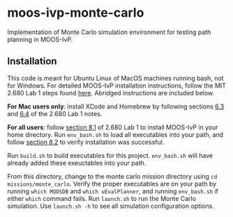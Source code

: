 # moos-ivp-monte-carlo

Implementation of Monte Carlo simulation environment for testing path planning in MOOS-IvP.

## Installation

This code is meant for Ubuntu Linux of MacOS machines running bash, not for Windows. For detailed MOOS-IvP installation instructions, follow the MIT 2.680 Lab 1 steps found [here](https://oceanai.mit.edu/ivpman/pmwiki/pmwiki.php?n=Lab.ClassSetup). Abridged instructions are included below.

**For Mac users only**: install XCode and Homebrew by following sections [6.3](https://oceanai.mit.edu/ivpman/pmwiki/pmwiki.php?n=Lab.ClassSetup#section6.3) and [6.4](https://oceanai.mit.edu/ivpman/pmwiki/pmwiki.php?n=Lab.ClassSetup#section6.4) of the 2.680 Lab 1 notes.

**For all users**: follow [section 8.1](https://oceanai.mit.edu/ivpman/pmwiki/pmwiki.php?n=Lab.ClassSetup#obtaining_ivp) of 2.680 Lab 1 to install MOOS-IvP in your home directory. Run `env_bash.sh` to load all executables into your path, and follow [section 8.2](https://oceanai.mit.edu/ivpman/pmwiki/pmwiki.php?n=Lab.ClassSetup#section8.2) to verify installation was successful.

Run `build.sh` to build executables for this project. `env_bash.sh` will have already added these exeuctables into your path.

From this directory, change to the monte carlo mission directory using `cd missions/monte_carlo`. Verify the proper executables are on your path by running `which MOOSDB` and `which uEvalPlanner`, and running `env_bash.sh` if either `which` command fails. Run `launch.sh` to run the Monte Carlo simulation. Use `launch.sh -h` to see all simulation configuration options.
